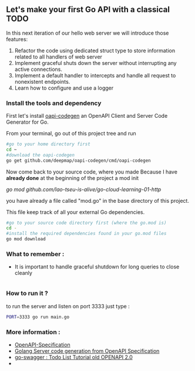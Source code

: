 ## Let's make your first Go API with a classical TODO

In this next iteration of our hello web server we will introduce those features:

1. Refactor the code using dedicated struct type to store information related to all handlers of web server
2. Implement graceful shuts down the server without interrupting any active connections.
3. Implement a default handler to intercepts and handle all request to nonexistent endpoints.
4. Learn how to configure and use a logger


### Install the tools and dependency

First let's install [oapi-codegen](https://github.com/deepmap/oapi-codegen) an OpenAPI Client and Server Code Generator for Go.

From your terminal, go out of this project tree and run 

```bash
#go to your home directory first
cd ~
#download the oapi-codegen
go get github.com/deepmap/oapi-codegen/cmd/oapi-codegen
```
Now come back to your source code, where you made
Because I have **already done** at the beginning of the project a mod init

*go mod github.com/lao-tseu-is-alive/go-cloud-learning-01-http*

you have already a file called "mod.go" in the base directory of this project.

This file keep track of all your external Go dependencies. 


```bash
#go to your source code directory first (where the go.mod is) 
cd -
#install the required dependencies found in your go.mod files
go mod download
```


### What to remember :
- It is important to handle graceful shutdown for long queries to close cleanly

```go

```

### How to run it ?

to run the server and listen on port 3333  just type :
```bash
PORT=3333 go run main.go 


```


### More information :
- [OpenAPI-Specification](https://github.com/OAI/OpenAPI-Specification)
- [Golang Server code generation from OpenAPI Specification](https://medium.com/sellerapp/golang-server-code-generation-from-openapi-specification-5b4e5aa7cee)
- [go-swagger : Todo List Tutorial old OPENAPI 2.0](https://github.com/go-swagger/go-swagger/blob/master/docs/tutorial/todo-list.md)
- 